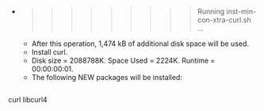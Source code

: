 * >>>>>>>>> Running inst-min-con-xtra-curl.sh ...
  * After this operation, 1,474 kB of additional disk space will be used.
  * Install curl.
  * Disk size = 2088788K. Space Used = 2224K. Runtime = 00:00:00:01.
  * The following NEW packages will be installed:
  ```bash
curl libcurl4
  ```
